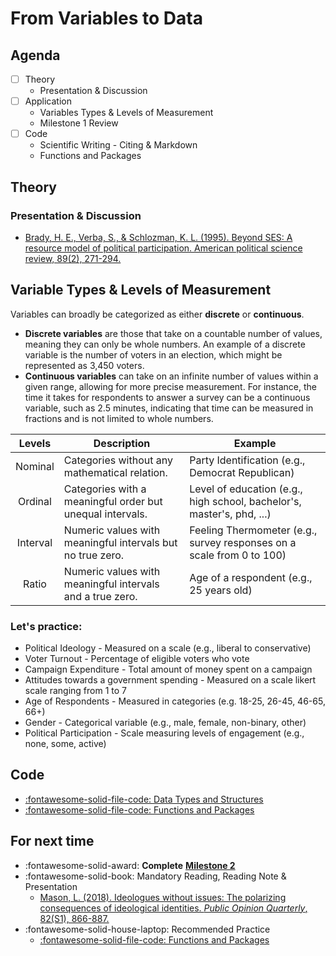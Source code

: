 # From Variables to Data

## Agenda
- [ ] Theory
    - Presentation & Discussion
- [ ] Application
    - Variables Types & Levels of Measurement
    - Milestone 1 Review
- [ ] Code
    - Scientific Writing - Citing & Markdown 
    - Functions and Packages

## Theory
### Presentation & Discussion
- [Brady, H. E., Verba, S., & Schlozman, K. L. (1995). Beyond SES: A resource model of political participation. American political science review, 89(2), 271-294.](https://www.cambridge.org/core/journals/american-political-science-review/article/beyond-ses-aresource-model-of-political-participation/CE74BA78807755F0A09E589D631EB03E)

## Variable Types & Levels of Measurement

Variables can broadly be categorized as either **discrete** or **continuous**. 

- **Discrete variables** are those that take on a countable number of values, meaning they can only be whole numbers. An example of a discrete variable is the number of voters in an election, which might be represented as 3,450 voters. 
- **Continuous variables** can take on an infinite number of values within a given range, allowing for more precise measurement. For instance, the time it takes for respondents to answer a survey can be a continuous variable, such as 2.5 minutes, indicating that time can be measured in fractions and is not limited to whole numbers. 

| Levels | Description                                      | Example                                  |
|:-------------:|--------------------------------------------------|------------------------------------------|
| Nominal       | Categories without any mathematical relation.    | Party Identification (e.g., Democrat Republican) |
| Ordinal       | Categories with a meaningful order but unequal intervals. | Level of education (e.g., high school, bachelor's, master's, phd, ...) |
| Interval      | Numeric values with meaningful intervals but no true zero. | Feeling Thermometer (e.g., survey responses on a scale from 0 to 100) |
| Ratio         | Numeric values with meaningful intervals and a true zero. | Age of a respondent (e.g., 25 years old) |

### Let's practice:

- Political Ideology - Measured on a scale (e.g., liberal to conservative)
- Voter Turnout - Percentage of eligible voters who vote
- Campaign Expenditure - Total amount of money spent on a campaign
- Attitudes towards a government spending - Measured on a scale likert scale ranging from 1 to 7
- Age of Respondents - Measured in categories (e.g. 18-25, 26-45, 46-65, 66+)
- Gender - Categorical variable (e.g., male, female, non-binary, other)
- Political Participation - Scale measuring levels of engagement (e.g., none, some, active)

## Code

- [:fontawesome-solid-file-code: Data Types and Structures](https://colab.research.google.com/github/mickaeltemporao/itds/blob/main/materials/02-data-types-and-structures.ipynb)
- [:fontawesome-solid-file-code: Functions and Packages](https://colab.research.google.com/github/mickaeltemporao/itds/blob/main/materials/03-functions-and-packages.ipynb)

## For next time
- :fontawesome-solid-award: **Complete** [**Milestone 2**](https://colab.research.google.com/github/mickaeltemporao/data-analysis/blob/main/materials/assignment-2.ipynb)
- :fontawesome-solid-book: Mandatory Reading, Reading Note & Presentation
    - [Mason, L. (2018). Ideologues without issues: The polarizing consequences of ideological identities. *Public Opinion Quarterly*, 82(S1), 866-887.](https://academic.oup.com/poq/article/82/S1/866/4951269?login=true)
- :fontawesome-solid-house-laptop: Recommended Practice
    - [:fontawesome-solid-file-code: Functions and Packages](https://colab.research.google.com/github/mickaeltemporao/itds/blob/main/materials/03-functions-and-packages.ipynb)

